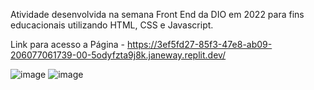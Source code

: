 Atividade desenvolvida na semana Front End da DIO em 2022 para fins educacionais utilizando HTML, CSS e Javascript.


Link para acesso a Página - https://3ef5fd27-85f3-47e8-ab09-206077061739-00-5odyfzta9j8k.janeway.replit.dev/

![image](https://github.com/larissagiotti/DIOmundoinvertido/assets/61012885/6e37e6d2-c3f4-4e0e-9ad7-3b2d3309fcac)
![image](https://github.com/larissagiotti/DIOmundoinvertido/assets/61012885/0c2bb83d-ccf5-433d-905b-ec3b6da247d9)




